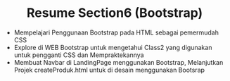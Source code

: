 <h1 align = "center"><b>Resume Section6 (Bootstrap)</b></h1>

<ul>
    <li>Mempelajari Penggunaan Bootstrap pada HTML sebagai pemermudah CSS</li>
    <li>Explore di WEB Bootstrap untuk mengetahui Class2 yang digunakan untuk pengganti CSS dan Mempraktekannya</li>
    <li>Membuat Navbar di LandingPage menggunakan Bootstrap, Melanjutkan Projek createProduk.html untuk di desain menggunakan Bootsrap</li>
</ul